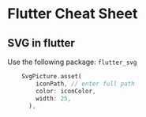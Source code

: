 # Flutter Cheat Sheet

## SVG in flutter

Use the following package: `flutter_svg`

```dart
    SvgPicture.asset(
        iconPath, // enter full path
        color: iconColor,
        width: 25,
      ),
```
